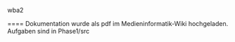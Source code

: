 wba2

====
Dokumentation wurde als pdf im Medieninformatik-Wiki hochgeladen.
Aufgaben sind in Phase1/src
